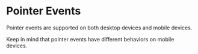 # Pointer Events

Pointer events are supported on both desktop devices and mobile devices.

Keep in mind that pointer events have different behaviors on mobile devices.
